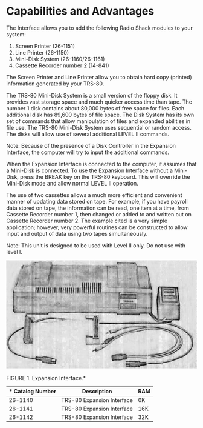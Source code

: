 # Capabilities and Advantages

The Interface allows you to add the following Radio Shack modules to your system:

1. Screen Printer (26-1151)
2. Line Printer (26-1150)
3. Mini-Disk System (26-1160/26-1161)
4. Cassette Recorder number 2 (14-841)

The Screen Printer and Line Printer allow you to obtain hard copy (printed) information generated by your TRS-80.

The TRS-80 Mini-Disk System is a small version of the floppy disk. It provides vast storage space and much quicker access time than tape. The number 1 disk contains about 80,000 bytes of free space for files. Each additional disk has 89,600 bytes of file space. The Disk System has its own set of commands that allow manipulation of files and expanded abilities in file use. The TRS-80 Mini-Disk System uses sequential or random access. The disks will allow use of several additional LEVEL II commands.

Note: Because of the presence of a Disk Controller in the Expansion Interface, the computer will try to input the additional commands.

When the Expansion Interface is connected to the computer, it assumes that a Mini-Disk is connected. To use the Expansion Interface without a Mini-Disk, press the BREAK key on the TRS-80 keyboard. This will override the Mini-Disk mode and allow normal LEVEL II operation.

The use of two cassettes allows a much more efficient and convenient manner of updating data stored on tape. For example, if you have payroll data stored on tape, the information can be read, one item at a time, from Cassette Recorder number 1, then changed or added to and written out on Cassette Recorder number 2. The example cited is a very simple application; however, very powerful routines can be constructed to allow input and output of data using two tapes simultaneously.

Note: This unit is designed to be used with Level II only. Do not use with level I.

![Image](images/expansion_interface_pic.jpg)

FIGURE 1. Expansion Interface.*

| * Catalog Number | Description | RAM |
|-----------------|-------------|-----|
| 26-1140 | TRS-80 Expansion Interface | 0K |
| 26-1141 | TRS-80 Expansion Interface | 16K |
| 26-1142 | TRS-80 Expansion Interface | 32K |





